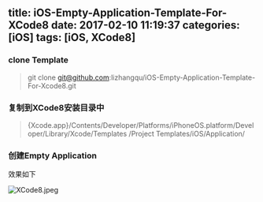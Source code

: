title: iOS-Empty-Application-Template-For-XCode8
date: 2017-02-10 11:19:37
categories: [iOS]
tags: [iOS, XCode8]
---


### clone Template

>git clone git@github.com:lizhangqu/iOS-Empty-Application-Template-For-Xcode8.git

### 复制到XCode8安装目录中

>{Xcode.app}/Contents/Developer/Platforms/iPhoneOS.platform/Developer/Library/Xcode/Templates
/Project Templates/iOS/Application/ 


### 创建Empty Application

效果如下

![XCode8.jpeg](XCode8.jpeg)